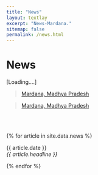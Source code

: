 ```yaml
---
title: "News"
layout: textlay
excerpt: "News-Mardana."
sitemap: false
permalink: /news.html
---
```


# News
[Loading....]

 <div id="newsfeed" class="" >
  <div class="fb-page" data-href="https://www.facebook.com/VillageMardana/" data-tabs="timeline" data-width="" data-height="" data-small-header="false" data-adapt-container-width="true" data-hide-cover="false" data-show-facepile="true"><blockquote cite="https://www.facebook.com/VillageMardana/" class="fb-xfbml-parse-ignore"><a href="https://www.facebook.com/VillageMardana/">Mardana, Madhya Pradesh</a></blockquote></div>
  
  
  
  <div class="fb-page" data-href="https://www.facebook.com/VillageMardana/" data-tabs="timeline" data-width="" data-height="" data-small-header="false" data-adapt-container-width="true" data-hide-cover="false" data-show-facepile="true"><blockquote cite="https://www.facebook.com/VillageMardana/" class="fb-xfbml-parse-ignore"><a href="https://www.facebook.com/VillageMardana/">Mardana, Madhya Pradesh</a></blockquote></div>
   
  </div>
</br>
</br>
<div id="newsid" class="" >
  
{% for article in site.data.news %}
<p>{{ article.date }} <br>
<em>{{ article.headline }}</em></p>
{% endfor %}

</div>

